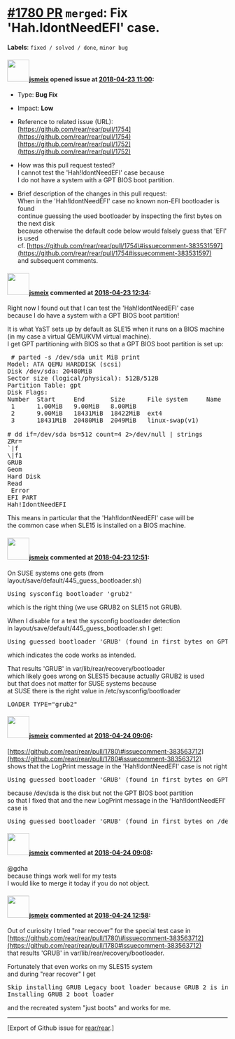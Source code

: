 [\#1780 PR](https://github.com/rear/rear/pull/1780) `merged`: Fix 'Hah.IdontNeedEFI' case.
==========================================================================================

**Labels**: `fixed / solved / done`, `minor bug`

#### <img src="https://avatars.githubusercontent.com/u/1788608?u=925fc54e2ce01551392622446ece427f51e2f0ce&v=4" width="50">[jsmeix](https://github.com/jsmeix) opened issue at [2018-04-23 11:00](https://github.com/rear/rear/pull/1780):

-   Type: **Bug Fix**

-   Impact: **Low**

-   Reference to related issue (URL):  
    [https://github.com/rear/rear/pull/1754](https://github.com/rear/rear/pull/1754)  
    [https://github.com/rear/rear/pull/1752](https://github.com/rear/rear/pull/1752)

-   How was this pull request tested?  
    I cannot test the 'Hah!IdontNeedEFI' case because  
    I do not have a system with a GPT BIOS boot partition.

-   Brief description of the changes in this pull request:  
    When in the 'Hah!IdontNeedEFI' case no known non-EFI bootloader is
    found  
    continue guessing the used bootloader by inspecting the first bytes
    on the next disk  
    because otherwise the default code below would falsely guess that
    'EFI' is used  
    cf.
    [https://github.com/rear/rear/pull/1754\#issuecomment-383531597](https://github.com/rear/rear/pull/1754#issuecomment-383531597)  
    and subsequent comments.

#### <img src="https://avatars.githubusercontent.com/u/1788608?u=925fc54e2ce01551392622446ece427f51e2f0ce&v=4" width="50">[jsmeix](https://github.com/jsmeix) commented at [2018-04-23 12:34](https://github.com/rear/rear/pull/1780#issuecomment-383559115):

Right now I found out that I can test the 'Hah!IdontNeedEFI' case  
because I do have a system with a GPT BIOS boot partition!

It is what YaST sets up by default as SLE15 when it runs on a BIOS
machine  
(in my case a virtual QEMU/KVM virtual machine).  
I get GPT partitioning with BIOS so that a GPT BIOS boot partition is
set up:

<pre>
 # parted -s /dev/sda unit MiB print
Model: ATA QEMU HARDDISK (scsi)
Disk /dev/sda: 20480MiB
Sector size (logical/physical): 512B/512B
Partition Table: gpt
Disk Flags: 
Number  Start     End       Size      File system     Name  Flags
 1      1.00MiB   9.00MiB   8.00MiB                         bios_grub
 2      9.00MiB   18431MiB  18422MiB  ext4                  legacy_boot
 3      18431MiB  20480MiB  2049MiB   linux-swap(v1)        swap

# dd if=/dev/sda bs=512 count=4 2>/dev/null | strings
ZRr=
`|f
\|f1
GRUB 
Geom
Hard Disk
Read
 Error
EFI PART
Hah!IdontNeedEFI
</pre>

This means in particular that the 'Hah!IdontNeedEFI' case will be  
the common case when SLE15 is installed on a BIOS machine.

#### <img src="https://avatars.githubusercontent.com/u/1788608?u=925fc54e2ce01551392622446ece427f51e2f0ce&v=4" width="50">[jsmeix](https://github.com/jsmeix) commented at [2018-04-23 12:51](https://github.com/rear/rear/pull/1780#issuecomment-383563712):

On SUSE systems one gets (from
layout/save/default/445\_guess\_bootloader.sh)

<pre>
Using sysconfig bootloader 'grub2'
</pre>

which is the right thing (we use GRUB2 on SLE15 not GRUB).

When I disable for a test the sysconfig bootloader detection  
in layout/save/default/445\_guess\_bootloader.sh I get:

<pre>
Using guessed bootloader 'GRUB' (found in first bytes on GPT BIOS boot partition /dev/sda)
</pre>

which indicates the code works as intended.

That results 'GRUB' in var/lib/rear/recovery/bootloader  
which likely goes wrong on SLES15 because actually GRUB2 is used  
but that does not matter for SUSE systems because  
at SUSE there is the right value in /etc/sysconfig/bootloader

<pre>
LOADER_TYPE="grub2"
</pre>

#### <img src="https://avatars.githubusercontent.com/u/1788608?u=925fc54e2ce01551392622446ece427f51e2f0ce&v=4" width="50">[jsmeix](https://github.com/jsmeix) commented at [2018-04-24 09:06](https://github.com/rear/rear/pull/1780#issuecomment-383859707):

[https://github.com/rear/rear/pull/1780\#issuecomment-383563712](https://github.com/rear/rear/pull/1780#issuecomment-383563712)  
shows that the LogPrint message in the 'Hah!IdontNeedEFI' case is not
right

<pre>
Using guessed bootloader 'GRUB' (found in first bytes on GPT BIOS boot partition /dev/sda)
</pre>

because /dev/sda is the disk but not the GPT BIOS boot partition  
so that I fixed that and the new LogPrint message in the
'Hah!IdontNeedEFI' case is

<pre>
Using guessed bootloader 'GRUB' (found in first bytes on /dev/sda with GPT BIOS boot partition)
</pre>

#### <img src="https://avatars.githubusercontent.com/u/1788608?u=925fc54e2ce01551392622446ece427f51e2f0ce&v=4" width="50">[jsmeix](https://github.com/jsmeix) commented at [2018-04-24 09:08](https://github.com/rear/rear/pull/1780#issuecomment-383860357):

@gdha  
because things work well for my tests  
I would like to merge it today if you do not object.

#### <img src="https://avatars.githubusercontent.com/u/1788608?u=925fc54e2ce01551392622446ece427f51e2f0ce&v=4" width="50">[jsmeix](https://github.com/jsmeix) commented at [2018-04-24 12:58](https://github.com/rear/rear/pull/1780#issuecomment-383920797):

Out of curiosity I tried "rear recover" for the special test case in  
[https://github.com/rear/rear/pull/1780\#issuecomment-383563712](https://github.com/rear/rear/pull/1780#issuecomment-383563712)  
that results 'GRUB' in var/lib/rear/recovery/bootloader.

Fortunately that even works on my SLES15 system  
and during "rear recover" I get

<pre>
Skip installing GRUB Legacy boot loader because GRUB 2 is installed (grub-probe or grub2-probe exist).
Installing GRUB 2 boot loader
</pre>

and the recreated system "just boots" and works for me.

------------------------------------------------------------------------

\[Export of Github issue for
[rear/rear](https://github.com/rear/rear).\]
